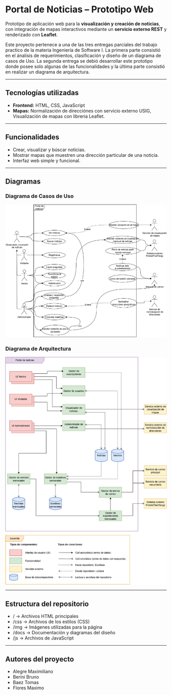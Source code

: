 # Portal de Noticias – Prototipo Web

Prototipo de aplicación web para la **visualización y creación de noticias**, con integración de mapas interactivos mediante un **servicio externo REST** y renderizado con **Leaflet**.

Este proyecto pertenece a una de las tres entregas parciales del trabajo practico de la materia Ingeniería de Software I. La primera parte consistió en el ánalisis de requerimientos, clasificación y diseño de un diagrama de casos de Uso. La segunda entrega
se debió desarrollar este prototipo donde posee solo algunas de las funcionalidades y la última parte consistió en realizar un diagrama de arquitectura.

---

## Tecnologías utilizadas
- **Frontend:** HTML, CSS, JavaScript  
- **Mapas:** Normalización de direcciónes con servicio externo USIG, Visualización de mapas con libreria Leaflet.

---

## Funcionalidades
- Crear, visualizar y búscar noticias.
- Mostrar mapas que muestren una dirección particular de una noticia.
- Interfaz web simple y funcional.

---

## Diagramas

### Diagrama de Casos de Uso
![Diagrama de Casos de Uso](docs/diagramaCasosDeUso.png)

### Diagrama de Arquitectura
![Diagrama de Arquitectura](docs/diagramaArquitectura.png)

---

## Estructura del repositorio
- /       -> Archivos HTML principales
- /css    -> Archivos de los estilos (CSS)
- /img    -> Imágenes utilizadas para la página
- /docs   -> Documentación y diagramas del diseño
- /js     -> Archivos de JavaScript

----
## Autores del proyecto
- Alegre Maximiliano
- Berini Bruno
- Baez Tomas
- Flores Maximo
